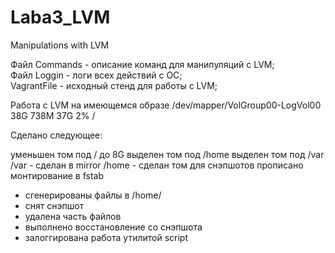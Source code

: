 # Laba3_LVM
Manipulations with LVM 


Файл Commands - описание команд для манипуляций с LVM;    
Файл Loggin - логи всех действий с ОС;        
VagrantFile - исходный стенд для работы с LVM; 

Работа с LVM 
на имеющемся образе
/dev/mapper/VolGroup00-LogVol00 38G 738M 37G 2% /


Сделано следующее:

уменьшен том под / до 8G
выделен том под /home
выделен том под /var
/var - сделан в mirror
/home - сделан том для снэпшотов
прописано монтирование в fstab

- сгенерированы файлы в /home/
- снят снэпшот
- удалена часть файлов
- выполнено восстановление со снэпшота
- залоггирована работа утилитой script

